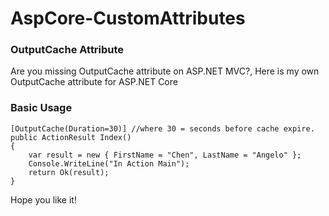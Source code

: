 # AspCore-CustomAttributes

### OutputCache Attribute
Are you missing OutputCache attribute on ASP.NET MVC?, Here is my own OutputCache attribute for ASP.NET Core

### Basic Usage
```
[OutputCache(Duration=30)] //where 30 = seconds before cache expire.
public ActionResult Index()
{
    var result = new { FirstName = "Chen", LastName = "Angelo" };
    Console.WriteLine("In Action Main");
    return Ok(result);
}
```

Hope you like it!

